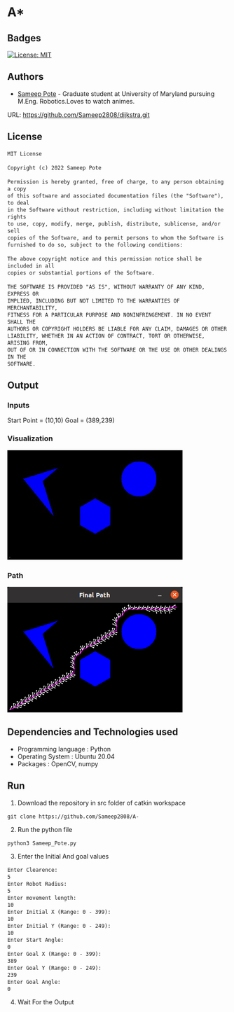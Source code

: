 # A*
## Badges
[![License: MIT](https://img.shields.io/badge/License-MIT-yellow.svg)](https://opensource.org/licenses/MIT)
## Authors
- [Sameep Pote](https://github.com/Sameep2808) - Graduate student at University of Maryland pursuing M.Eng. Robotics.Loves to watch animes.

URL: https://github.com/Sameep2808/dijkstra.git

## License
```
MIT License

Copyright (c) 2022 Sameep Pote

Permission is hereby granted, free of charge, to any person obtaining a copy
of this software and associated documentation files (the "Software"), to deal
in the Software without restriction, including without limitation the rights
to use, copy, modify, merge, publish, distribute, sublicense, and/or sell
copies of the Software, and to permit persons to whom the Software is
furnished to do so, subject to the following conditions:

The above copyright notice and this permission notice shall be included in all
copies or substantial portions of the Software.

THE SOFTWARE IS PROVIDED "AS IS", WITHOUT WARRANTY OF ANY KIND, EXPRESS OR
IMPLIED, INCLUDING BUT NOT LIMITED TO THE WARRANTIES OF MERCHANTABILITY,
FITNESS FOR A PARTICULAR PURPOSE AND NONINFRINGEMENT. IN NO EVENT SHALL THE
AUTHORS OR COPYRIGHT HOLDERS BE LIABLE FOR ANY CLAIM, DAMAGES OR OTHER
LIABILITY, WHETHER IN AN ACTION OF CONTRACT, TORT OR OTHERWISE, ARISING FROM,
OUT OF OR IN CONNECTION WITH THE SOFTWARE OR THE USE OR OTHER DEALINGS IN THE
SOFTWARE.
```


## Output

### Inputs
Start Point = (10,10)
Goal = (389,239)

### Visualization
![g1](https://github.com/Sameep2808/A-/blob/main/Videos/g1.gif)
### Path
![p1](https://github.com/Sameep2808/A-/blob/main/Videos/p1)

## Dependencies and Technologies used

- Programming language : Python
- Operating System : Ubuntu 20.04
- Packages : OpenCV, numpy

## Run

1. Download the repository in src folder of catkin workspace
```
git clone https://github.com/Sameep2808/A-
```
2. Run the python file
```
python3 Sameep_Pote.py 
```
3. Enter the Initial And goal values
```
Enter Clearence:
5
Enter Robot Radius:
5
Enter movement length:
10
Enter Initial X (Range: 0 - 399):
10
Enter Initial Y (Range: 0 - 249):
10
Enter Start Angle:
0
Enter Goal X (Range: 0 - 399):
389
Enter Goal Y (Range: 0 - 249):
239
Enter Goal Angle:
0
```
4. Wait For the Output

